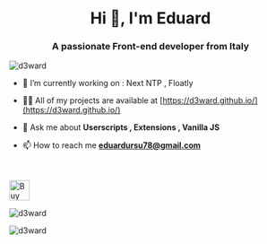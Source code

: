 <h1 align="center">Hi 👋, I'm Eduard</h1>
<h3 align="center">A passionate Front-end developer from Italy</h3>

<p align="left"> <img src="https://komarev.com/ghpvc/?username=d3ward&label=Profile%20views&color=0e75b6&style=flat" alt="d3ward" /> </p>

- 🔭 I’m currently working on : Next NTP , Floatly

- 👨‍💻 All of my projects are available at [https://d3ward.github.io/](https://d3ward.github.io/)

- 💬 Ask me about **Userscripts , Extensions , Vanilla JS**

- 📫 How to reach me **eduardursu78@gmail.com**

<br><br>
<a href='https://ko-fi.com/T6T360PF4' target='_blank'><img height='36' style='border:0px;height:36px;' src='https://cdn.ko-fi.com/cdn/kofi3.png?v=3' border='0' alt='Buy Me a Coffee at ko-fi.com' /></a><br>
<p style="width:100%"><img align="center" src="https://github-readme-stats.vercel.app/api?username=d3ward&show_icons=true&locale=en" alt="d3ward" /></p>

<p style="width:100%"><img align="left" src="https://github-readme-stats.vercel.app/api/top-langs?username=d3ward&show_icons=true&locale=en&layout=compact" alt="d3ward" /></p>

